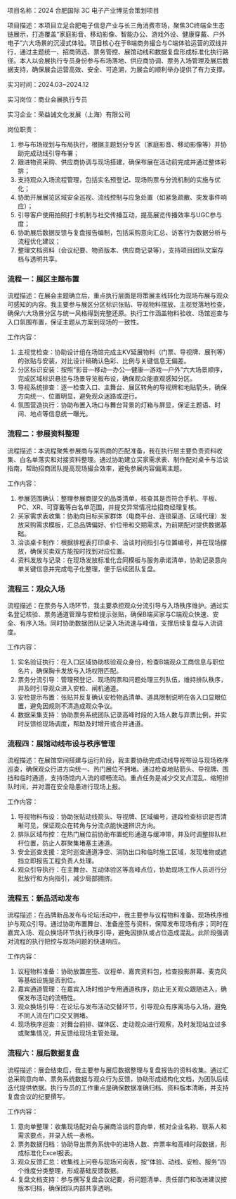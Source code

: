 项目名称：2024 合肥国际 3C 电子产业博览会策划项目

项目描述：本项目立足合肥电子信息产业与长三角消费市场，聚焦3C终端全生态链展示，打造覆盖“家庭影音、移动影像、智能办公、游戏外设、健康穿戴、户外电子”六大场景的沉浸式体验。项目核心在于B端商务撮合与C端体验运营的双线并行，通过主题统一、招商筛选、票务管控、展馆动线和数据复盘形成标准化执行路径。本人以会展执行专员身份参与布场落地、供应商协调、票务入场管理及展后数据支持，确保展会运营高效、安全、可追溯，为展会的顺利举办提供了有力支撑。

实习时间：2024.03~2024.12

实习岗位：商业会展执行专员

实习企业：荣益诚文化发展（上海）有限公司

岗位职责：

1. 参与布场规划与布局执行，根据主题划分专区（家庭影音、移动影像等）并协助完成动线引导布署；
2. 跟进物资采购、供应商协调与现场搭建，确保布展在活动前完成并通过整体彩排；
3. 支持观众入场流程管理，包括实名预登记、现场购票与分流机制的实施与优化；
4. 协助开展展览区域安全巡视、流线控制与应急处置（如紧急疏散、突发事件响应）；
5. 引导客户使用拍照打卡机制与社交传播互动，提高展览传播效率与UGC参与度；
6. 协助展后数据反馈与复盘报告编制，包括采购意向汇总、访客行为数据分析与流程优化建议；
7. 整理文档资料（会议纪要、物资版本、供应商记录等），支持项目团队文案存档与透明共享。

### 流程一：展区主题布置

流程描述：在展会主题确立后，重点执行层面是将策展主线转化为现场布展与观众可感知的内容。我主要参与展区分区标识张贴、导视物料摆放、主视觉落地检查，确保六大场景分区与统一风格得到完整还原。执行工作涵盖物料验收、场馆巡查与入口氛围布置，保证主题从方案到现场的一致性。

工作内容：

1. 主视觉检查：协助设计组在场馆完成主KV延展物料（门票、导视牌、展刊等）的张贴与安装，对比设计稿确认色彩、比例与关键信息无偏差。
2. 分区标识安装：按照“影音—移动—办公—健康—游戏—户外”六大场景顺序，完成区域标识悬挂与场景导览板布设，确保观众能直观感知分区。
3. 导视系统排查：逐一检查入口、主舞台、展区转角的导视牌和地贴箭头，确保方向统一、位置明显，避免观众迷路或逆行。
4. 氛围营造执行：协助布置入场口与舞台背景的灯箱与屏显，保证主题语、时间、地点等信息统一曝光。

### 流程二：参展资料整理

流程描述：本流程聚焦参展商与采购商的匹配准备，我在执行层主要负责资料收集、白名单落实和对接资料整理。通过协助建立买家需求表、制作配对桌卡与洽谈指南，帮助招商团队提高现场撮合效率，避免参展内容偏离主题。

工作内容：

1. 参展范围确认：整理参展商提交的品类清单，核查其是否符合手机、平板、PC、XR、可穿戴等白名单范围，并提交异常情况给招商经理复核。
2. 买家需求表收集：协助向目标买家群体（电商平台、连锁渠道、区域代理）发放采购需求模板，汇总品牌偏好、价位带和交期需求，为前期配对提供数据基础。
3. 洽谈桌卡制作：根据排程表打印桌卡、洽谈时间指引与位置编号，并在现场摆放，确保买卖双方能按时找到对应位置。
4. 资料发放与记录：在现场发放标准化合同模板与服务承诺清单，协助记录意向单关键信息并完成电子化整理，便于后续团队复盘。

### 流程三：观众入场

流程描述：在票务与入场环节，我主要承担观众分流引导与入场秩序维护。通过实名登记核验、票务通道管理与安检提示张贴，确保B端买家与C端观众快速、安全、有序入场。同时协助数据团队记录入场流速与峰值，支撑后续复盘与人流调度。

工作内容：

1. 实名验证执行：在入口区域协助核验观众身份，检查B端观众工商信息与职位名片，确保胸卡发放与入场权限匹配。
2. 票务分流引导：管理预登记、现场购票和问题处理三列队伍，维持排队秩序，并及时引导观众进入安检、闸机通道。
3. 安检提示布置：张贴并反复确认安检物品清单、道具限制说明在各入口显眼位置，避免因规则不清造成观众争议。
4. 数据采集支持：协助票务系统团队记录高峰时段的入场人数与弃票比例，并实时反馈给现场调度，帮助及时增开或合并通道。

### 流程四：展馆动线布设与秩序管理

流程描述：在展馆空间搭建与运行阶段，我主要协助完成动线导视布设与现场秩序巡查，确保观众行进方向统一、热门展位不拥堵。通过检查地贴箭头、导视牌、围挡和临时通道，支持场馆内人流的顺畅流动。重点任务是减少交叉点混乱、缩短排队时间，并对潜在安全隐患进行现场上报。

工作内容：

1. 导视物料布设：协助张贴动线箭头、导视牌、区域编号，逐段检查标识是否清晰可见，保证观众在转角与分流点能快速辨识方向。
2. 排队区域布控：在热门展位前协助布置蛇形通道与缓冲带，并及时调整排队栏杆位置，防止人群聚集堵塞主通道。
3. 安全巡查支援：定时巡查通道净空、消防出口和临时施工区域，发现堆物或遮挡立即报告工程负责人处理。
4. 观众引导执行：在主舞台、互动体验区等高峰点位，协助现场工作人员进行分批放行和方向指引，减少局部拥挤。

### 流程五：新品活动发布

流程描述：在品牌新品发布与论坛活动中，我主要参与议程物料准备、现场秩序维护与观众引导。通过协助布置舞台、准备座签与资料，保障发布现场有序；同时在嘉宾入场、观众换场环节执行秩序引导，避免因排队或占位造成混乱。此阶段强调对流程的执行把控与现场问题的快速响应。

工作内容：

1. 议程物料准备：协助放置座签、议程单、嘉宾资料包，检查投影屏幕、麦克风等基础设施是否到位。
2. 嘉宾通道管理：在嘉宾入场时维护专用通道秩序，防止无关观众跟随进入，确保发布活动的流畅性。
3. 观众换场引导：在论坛与发布活动交替环节，引导观众有序离场与入场，避免不同人流在门口交叉拥堵。
4. 现场秩序巡查：对舞台前排、媒体区、走动观众进行观察，及时发现站立过多或聚集情况，并反馈给现场主管处理。

### 流程六：展后数据复盘

流程描述：展会结束后，我主要参与展后数据整理与复盘报告的资料收集。通过汇总采购意向单、票务系统数据与观众行为反馈，协助形成结构化文档，为团队后续迭代提供依据。执行专员的工作重点是确保数据准确归档、资料版本清晰，并支持复盘会议的纪要撰写。

工作内容：

1. 意向单整理：收集现场配对会与展商洽谈的意向单，核对企业名称、联系人和需求要点，并录入统一表格。
2. 票务数据归档：协助导出票务系统中的进场人数、弃票率和高峰时段数据，形成标准化Excel报表。
3. 观众反馈汇总：收集线上问卷与现场问询表，按“体验、动线、安检、服务”四个维度分类整理，形成基础反馈数据。
4. 复盘文档支持：参与撰写复盘会议纪要，将问题清单、责任部门和改进建议按版本归档，确保团队内部共享透明。